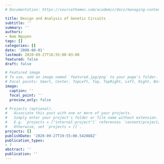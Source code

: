 ```yaml
---
# Documentation: https://sourcethemes.com/academic/docs/managing-content/

title: Design and Analysis of Genetic Circuits
subtitle: ''
summary: ''
authors:
- Nam Nguyen
tags: []
categories: []
date: '2008-08-01'
lastmod: 2020-09-27T16:55:00-03:00
featured: false
draft: false

# Featured image
# To use, add an image named `featured.jpg/png` to your page's folder.
# Focal points: Smart, Center, TopLeft, Top, TopRight, Left, Right, BottomLeft, Bottom, BottomRight.
image:
  caption: ''
  focal_point: ''
  preview_only: false

# Projects (optional).
#   Associate this post with one or more of your projects.
#   Simply enter your project's folder or file name without extension.
#   E.g. `projects = ["internal-project"]` references `content/project/deep-learning/index.md`.
#   Otherwise, set `projects = []`.
projects: []
publishDate: '2020-09-27T19:55:00.542088Z'
publication_types:
- 7
abstract: ''
publication: ''
---
```

